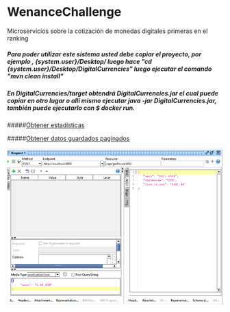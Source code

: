 # WenanceChallenge
Microservicios sobre la cotización de monedas digitales primeras en el ranking

##### Para poder utilizar este sistema usted debe copiar el proyecto, por ejemplo , {system.user}/Desktop/ luego hace "cd  {system.user}/Desktop/DigitalCurrencies" luego ejecutar el comando "mvn clean install" 
##### En DigitalCurrencies/target obtendrá DigitalCurrencies.jar el cual puede copiar en otro lugar o allí mismo ejecutar java -jar DigitalCurrencies.jar, también puede ejecutarlo con $ docker run.

#####[Obtener estadísticas](http://localhost:9800/api/getStatistics/01-09-2021.10:46:40/to/07-09-2021.18:48:40/BTC)

#####[Obtener datos guardados paginados](http://localhost:9800/api/getPrices/10?currencie=ETH&from=03-09-2021.00:26:00&to=06-09-2021.15:00:00)

![Alt text](src/main/resources/postConvertToUsd.PNG?raw=true "Optional Title")
